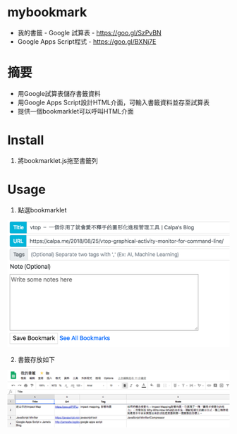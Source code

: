 # mybookmark

* 我的書籤 - Google 試算表 - https://goo.gl/SzPvBN
* Google Apps Script程式 - https://goo.gl/BXNj7E

# 摘要

* 用Google試算表儲存書籤資料
* 用Google Apps Script設計HTML介面，可輸入書籤資料並存至試算表
* 提供一個bookmarklet可以呼叫HTML介面

# Install
1. 將bookmarklet.js拖至書籤列

# Usage
1. 點選bookmarklet

![alt text](https://github.com/arphen/mybookmark/blob/master/img/bk.png)

2. 書籤存放如下

![alt text](https://raw.githubusercontent.com/arphen/mybookmark/master/bookmark.png)

